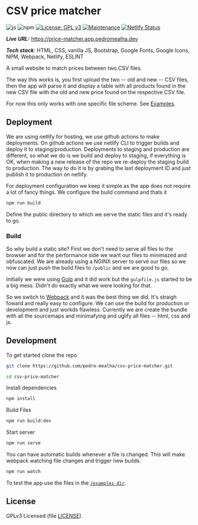# CSV price matcher

![js](https://img.shields.io/badge/JavaScript-ECMAScript%202023-blue)
![npm](https://img.shields.io/badge/npm-8.19.3-blue)
[![License: GPL v3](https://img.shields.io/badge/License-GPLv3-blue.svg)](https://www.gnu.org/licenses/gpl-3.0)
[![Maintenance](https://img.shields.io/badge/Maintained%3F-yes-green.svg)](https://github.com/pedro-mealha/csv-price-matcher/graphs/commit-activity)
[![Netlify Status](https://api.netlify.com/api/v1/badges/affa3c9f-aff1-4f60-bbd3-0ace725bf778/deploy-status)](https://app.netlify.com/sites/csv-price-matcher/deploys)

***Live URL:*** <https://price-matcher.app.pedromealha.dev>

***Tech stack***: HTML, CSS, vanilla JS, Bootstrap, Google Fonts, Google Icons, NPM, Webpack, Netlify, ESLINT

A small website to match prices between two CSV files.

The way this works is, you first upload the two -- old and new -- CSV files, then the app will parse it and display a table with all products found in the new CSV file with the old and new price found on the respective CSV file.

For now this only works with one specific file scheme. See [Examples](examples/).

## Deployment

We are using netlify for hosting, we use github actions to make deployments. On github actions we use netlify CLI to trigger builds and deploy it to staging/production. Deployments to staging and production are different, so what we do is we build and deploy to staging, if everything is OK, when making a new release of the repo we re-deploy the staging build to production. The way to do it is by grabing the last deployment ID and just publish it to production on netlify.

For deployment configuration we keep it simple as the app does not require a lot of fancy things. We configure the build command and thats it

```sh
npm run build
```

Define the public directory to which we serve the static files and it's ready to go.

### Build

So why build a static site? First we don't need to serve all files to the browser and for the performance side we want our files to minimazed and obfuscated. We are already using a NGINX server to serve our files so we now can just push the build files to `/public` and we are good to go.

Initially we were using [Gulp](gulpjs.com) and it did work but the `gulpfile.js` started to be a big mess. Didn't do exactly what we were looking for that.

So we switch to [Webpack](https://webpack.js.org/) and it was the best thing we did. It's straigh foward and really easy to configure. We can use the build for production or development and just workds flawless.
Currently we are create the bundle with all the sourcemaps and minimafying and uglify all files -- html, css and js.

## Development

To get started clone the repo

```sh
git clone https://github.com/pedro-mealha/csv-price-matcher.git

cd csv-price-matcher
```

Install dependencies

```sh
npm install
```

Build Files

```sh
npm run build:dev
```

Start server

```sh
npm run serve
```

You can have automatic builds whenever a file is changed. This will make webpack watching file changes and trigger new builds.

```sh
npm run watch
```

To test the app use the files in the [`/examples dir`]('examples/').

## License

GPLv3 Licensed (file [LICENSE](LICENSE)).
